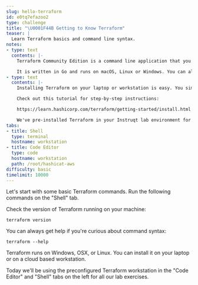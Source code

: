 ```yaml
---
slug: hello-terraform
id: e0tq7efazoo2
type: challenge
title: "\U0001F44B Getting to Know Terraform"
teaser: |
  Learn Terraform basics and command line syntax.
notes:
- type: text
  contents: |-
    Terraform Community Edition is a command line application that you can download and run from your laptop or virtual workstation.

    It is written in Go and runs on macOS, Linux or Windows. You can always download the latest version of Terraform from https://www.terraform.io/downloads.html
- type: text
  contents: |-
    Installing Terraform on your laptop or workstation is easy. You simply download the zip file, unpack it, and place it somewhere in your PATH.

    Check out this tutorial for step-by-step instructions:

    https://learn.hashicorp.com/terraform/getting-started/install.html

    We've pre-installed Terraform in your Instruqt lab environment for you.
tabs:
- title: Shell
  type: terminal
  hostname: workstation
- title: Code Editor
  type: code
  hostname: workstation
  path: /root/hashicat-aws
difficulty: basic
timelimit: 10000
---
```

Let's start with some basic Terraform commands.
Run the following commands on the "Shell" tab.

Check the version of Terraform running on your machine:

```
terraform version
```

You can always get help if you're curious about command syntax:

```
terraform --help
```

Terraform runs on Windows, OSX, or Linux. You can install it on your laptop or on a cloud based workstation.

Today we'll be using the preconfigured Terraform workstation in the "Code Editor" and "Shell" tabs on the left for all our lab exercises.